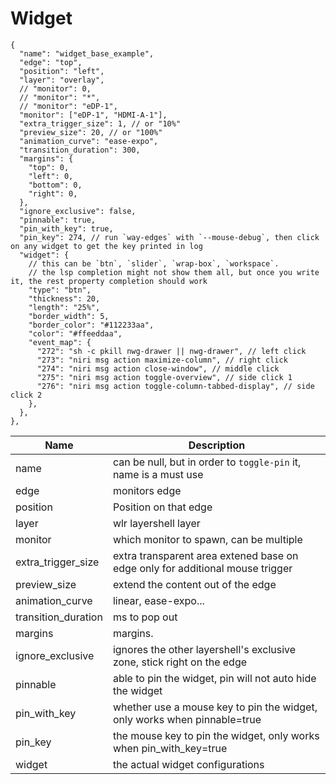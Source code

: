 # Widget

```jsonc
{
  "name": "widget_base_example",
  "edge": "top",
  "position": "left",
  "layer": "overlay",
  // "monitor": 0,
  // "monitor": "*",
  // "monitor": "eDP-1",
  "monitor": ["eDP-1", "HDMI-A-1"],
  "extra_trigger_size": 1, // or "10%"
  "preview_size": 20, // or "100%"
  "animation_curve": "ease-expo",
  "transition_duration": 300,
  "margins": {
    "top": 0,
    "left": 0,
    "bottom": 0,
    "right": 0,
  },
  "ignore_exclusive": false,
  "pinnable": true,
  "pin_with_key": true,
  "pin_key": 274, // run `way-edges` with `--mouse-debug`, then click on any widget to get the key printed in log
  "widget": {
    // this can be `btn`, `slider`, `wrap-box`, `workspace`.
    // the lsp completion might not show them all, but once you write it, the rest property completion should work
    "type": "btn",
    "thickness": 20,
    "length": "25%",
    "border_width": 5,
    "border_color": "#112233aa",
    "color": "#ffeeddaa",
    "event_map": {
      "272": "sh -c pkill nwg-drawer || nwg-drawer", // left click
      "273": "niri msg action maximize-column", // right click
      "274": "niri msg action close-window", // middle click
      "275": "niri msg action toggle-overview", // side click 1
      "276": "niri msg action toggle-column-tabbed-display", // side click 2
    },
  },
},
```

| Name                | Description                                                                   |
| ------------------- | ----------------------------------------------------------------------------- |
| name                | can be null, but in order to `toggle-pin` it, name is a must use              |
| edge                | monitors edge                                                                 |
| position            | Position on that edge                                                         |
| layer               | wlr layershell layer                                                          |
| monitor             | which monitor to spawn, can be multiple                                       |
| extra_trigger_size  | extra transparent area extened base on edge only for additional mouse trigger |
| preview_size        | extend the content out of the edge                                            |
| animation_curve     | linear, ease-expo...                                                          |
| transition_duration | ms to pop out                                                                 |
| margins             | margins.                                                                      |
| ignore_exclusive    | ignores the other layershell's exclusive zone, stick right on the edge        |
| pinnable            | able to pin the widget, pin will not auto hide the widget                     |
| pin_with_key        | whether use a mouse key to pin the widget, only works when pinnable=true      |
| pin_key             | the mouse key to pin the widget, only works when pin_with_key=true            |
| widget              | the actual widget configurations                                              |
